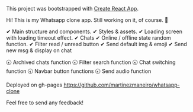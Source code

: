 This project was bootstrapped with [Create React App](https://github.com/facebook/create-react-app).

Hi! This is my Whatsapp clone app. Still working on it, of course. 🦾

✔ Main structure and components.
✔ Styles & assets.
✔ Loading screen with loading timeout effect.
✔ Chats
✔ Online / offline state random function.
✔ Filter read / unread button
✔ Send default img & emoji
✔ Send new msg & display on chat

🕣 Archived chats function
🕣 Filter search function
🕣 Chat switching function
🕣 Navbar button functions
🕣 Send audio function

Deployed on gh-pages https://github.com/martinezmaneiro/whatsapp-clone

Feel free to send any feedback!
